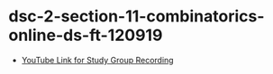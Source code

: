 # dsc-2-section-11-combinatorics-online-ds-ft-120919

- [YouTube Link for Study Group Recording](https://www.youtube.com/watch?v=SX6SEohJ_rY&feature=youtu.be)
 
